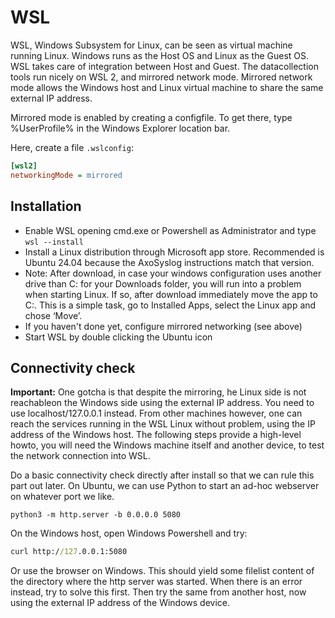 # WSL

WSL, Windows Subsystem for Linux, can be seen as virtual machine running
Linux. Windows runs as the Host OS and Linux as the Guest OS. WSL takes care
of integration between Host and Guest. The datacollection tools run nicely on WSL 2, 
and mirrored network mode. Mirrored network mode allows the Windows host and Linux virtual machine to
share the same external IP address.

Mirrored mode is enabled by creating a configfile. 
To get there, type %UserProfile% in the Windows Explorer location bar.

Here, create a file `.wslconfig`:

```ini
[wsl2]
networkingMode = mirrored
```

## Installation
- Enable WSL opening cmd.exe or Powershell as Administrator and type `wsl
  --install`
- Install a Linux distribution through Microsoft app store. Recommended is Ubuntu 24.04 because the AxoSyslog instructions match that version.
- Note: After download, in case your windows configuration uses another drive
  than C: for your Downloads folder, you will run into a problem when starting Linux. If so, after download immediately move the app to C:. This is a simple task, go to Installed Apps, select the Linux app and chose ‘Move’.
- If you haven't done yet, configure mirrored networking (see above)
- Start WSL by double clicking the Ubuntu icon

## Connectivity check
**Important:** One gotcha is that despite the mirroring, he
Linux side is not reachableon the Windows side using the external IP address. You need to use
localhost/127.0.0.1 instead. From other machines however, one can reach the
services running in the WSL Linux without problem, using the IP address of the
Windows host. The following steps provide a high-level howto, you will need
the Windows machine itself and another device, to test the network connection
into WSL.

Do a basic connectivity check directly after install so that we can rule this part
out later. On Ubuntu, we can use Python to start an ad-hoc webserver on
whatever port we like.
```
python3 -m http.server -b 0.0.0.0 5080
```

On the Windows host, open Windows Powershell and try:

```cmd
curl http://127.0.0.1:5080
```

Or use the browser on Windows. This should yield some filelist content of the
directory where the http server was started. When there is an error instead, try to
solve this first. Then try the same from another host, now using the
external IP address of the Windows device.




